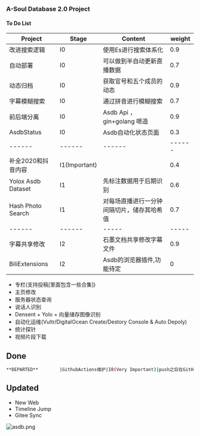### A-Soul Database 2.0 Project

#### To Do List
|Project|Stage|Content|weight|
|------|------|------|------|
|改进搜索逻辑|I0|使用Es进行搜索体系化|0.9|
|自动部署|I0|可以做到半自动更新直播数据|0.7|
|动态归档|I0|获取官号和五个成员的动态|0.9|
|字幕模糊搜索|I0|通过拼音进行模糊搜索|0.7|
|前后端分离|I0|Asdb Api ，gin+golang 嗯造|0.9|
|AsdbStatus|I0|Asdb自动化状态页面|0.3|
|------|------|------|------|
|补全2020和抖音内容|I1(Important)||0.4|
|Yolox Asdb Dataset|I1|先标注数据用于后期识别|0.6|
|Hash Photo Search|I1|对每场直播进行一分钟间隔切片，储存其哈希值|0.7|
|------|------|-----|-----|
|字幕共享修改|I2|石墨文档共享修改字幕文件|0.9|
|BiliExtensions|I2|Asdb的浏览器插件,功能待定|0|

 - 专栏(支持投稿[里面包含一些合集])
 - 主页修改
 - 服务器状态查询
 - 说话人识别
 - Densent + Yolo + 向量储存图像识别
 - 自动化运维(Vultr/DigitalOcean Create/Destory Console & Auto Depoly)
 - 统计探针
 - 视频片段下载

## Done
```bash
**DEPARTED**        |GithubActions维护|I0(Very Important)|push之后在GitHub actions 对数据进行整理|0.9|      
```

## Updated
- New Web
- Timeline Jump
- Gitee Sync


![asdb.png](https://i.loli.net/2021/11/01/7L2nG1y4kBQjwdp.png)
